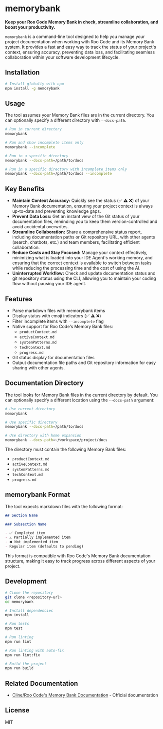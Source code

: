 # memorybank

**Keep your Roo Code Memory Bank in check, streamline collaboration, and boost your productivity.**

`memorybank` is a command-line tool designed to help you manage your project documentation when working with Roo Code and its Memory Bank system. It provides a fast and easy way to track the status of your project's context, ensuring accuracy, preventing data loss, and facilitating seamless collaboration within your software development lifecycle.

## Installation

```bash
# Install globally with npm
npm install -g memorybank
```

## Usage

The tool assumes your Memory Bank files are in the current directory. You can optionally specify a different directory with `--docs-path`.

```bash
# Run in current directory
memorybank

# Run and show incomplete items only
memorybank --incomplete

# Run in a specific directory
memorybank --docs-path=/path/to/docs

# Run in a specific directory with incomplete items only
memorybank --docs-path=/path/to/docs --incomplete
```

## Key Benefits

*   **Maintain Context Accuracy:** Quickly see the status (✅ ⚠️ ❌) of your Memory Bank documentation, ensuring your project context is always up-to-date and preventing knowledge gaps.
*   **Prevent Data Loss:** Get an instant view of the Git status of your documentation files, reminding you to keep them version-controlled and avoid accidental overwrites.
*   **Streamline Collaboration:** Share a comprehensive status report, including documentation paths or Git repository URL, with other agents (search, chatbots, etc.) and team members, facilitating efficient collaboration.
*   **Reduce Costs and Stay Focused:** Manage your context effectively, minimizing what is loaded into your IDE Agent's working memory, and ensuring that the correct context is available to switch between tasks while reducing the processing time and the cost of using the AI.
*   **Uninterrupted Workflow:** Check and update documentation status and git repository status using the CLI, allowing you to maintain your coding flow without pausing your IDE agent.

## Features

-   Parse markdown files with memorybank items
-   Display status with emoji indicators (✅ ⚠️ ❌)
-   Filter incomplete items with `--incomplete` flag
-   Native support for Roo Code's Memory Bank files:
    -   `productContext.md`
    -   `activeContext.md`
    -   `systemPatterns.md`
    -   `techContext.md`
    -   `progress.md`
-   Git status display for documentation files
-   Output documentation file paths and Git repository information for easy sharing with other agents.

## Documentation Directory

The tool looks for Memory Bank files in the current directory by default. You can optionally specify a different location using the `--docs-path` argument:

```bash
# Use current directory
memorybank

# Use specific directory
memorybank --docs-path=/path/to/docs

# Use directory with home expansion
memorybank --docs-path=~/workspace/project/docs
```

The directory must contain the following Memory Bank files:

-   `productContext.md`
-   `activeContext.md`
-   `systemPatterns.md`
-   `techContext.md`
-   `progress.md`

## memorybank Format

The tool expects markdown files with the following format:

```markdown
## Section Name

### Subsection Name

- ✅ Completed item
- ⚠️ Partially implemented item
- ❌ Not implemented item
- Regular item (defaults to pending)
```

This format is compatible with Roo Code's Memory Bank documentation structure, making it easy to track progress across different aspects of your project.

## Development

```bash
# Clone the repository
git clone <repository-url>
cd memorybank

# Install dependencies
npm install

# Run tests
npm test

# Run linting
npm run lint

# Run linting with auto-fix
npm run lint:fix

# Build the project
npm run build
```

## Related Documentation

-   [Cline/Roo Code's Memory Bank Documentation](https://docs.cline.bot/improving-your-prompting-skills/custom-instructions-library/cline-memory-bank) - Official documentation

## License

MIT